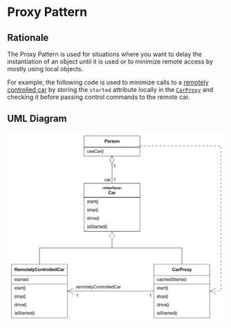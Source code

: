 # Proxy Pattern

## Rationale

The Proxy Pattern is used for situations where you want to delay the instantiation of an object until it is used or to minimize remote access by mostly using local objects.

For example, the following code is used to minimize calls to a [remotely controlled car](RemoteControlledCar.java) by storing the `started` attribute locally in the [`CarProxy`](CarProxy.java) and checking it before passing
control commands to the remote car.

## UML Diagram

![UML](./proxy_diagram.png)
